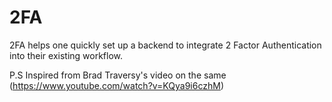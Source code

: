# 2FA

2FA helps one quickly set up a backend to integrate 2 Factor Authentication into their existing workflow.

P.S Inspired from Brad Traversy's video on the same (https://www.youtube.com/watch?v=KQya9i6czhM)
